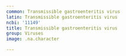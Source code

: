 ```yaml
---
common: Transmissible gastroenteritis virus
latin: Transmissible gastroenteritis virus
ncbi: '11149'
title: Transmissible gastroenteritis virus
group: Viruses
image: .na.character

---
```

